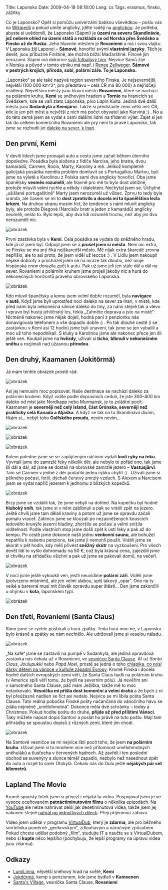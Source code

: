 Title: Laponsko
Date: 2009-04-18 08:18:00
Lang: cs
Tags: erasmus, finsko, zážitky

Co je Laponsko? Opět si pomůžu univerzální babkou vševědkou – pošlu vás na [Wikipedii](http://cs.wikipedia.org/wiki/Laponsko) a pokud umíte anglicky, jděte raději na [anglickou](http://en.wikipedia.org/wiki/Sápmi_(area)). Je potřeba, abyste si uvědomili, že Laponsko (Sápmi) je **území na severu Skandinávie, jež nebere ohled na území států a rozkládá se od Norska přes Švédsko a Finsko až do Ruska**. Jeho hlavním městem je **Rovaniemi** a má i svou vlajku. V Laponsku žijí Laponci – **Sámové**, hovořící svými **vlastními jazyky**. Těch je devět, jsou příbuzné Finštině, ale možná bližší Maďarštině. Finové jim nerozumí. Sápmi má dokonce [svůj fotbalový tým](http://en.wikipedia.org/wiki/Sápmi_national_football_team). Nejvíce Sámů žije v Norsku a původ v tomto etniku má např. i [Renee Zellweger](http://en.wikipedia.org/wiki/Sami_people). **Sámové v pestrých krojích, příroda, sobi, polární záře. To je Laponsko.**

„Laponsko“ se ale také nazývá region severního Finska. Je nejsevernější, největší (100 000 km^2^, pro představu – celá ČR má 80 000) a nejřídčeji osídlený. Největšími městy jsou hlavní město **Rovaniemi**, které se nachází na polárním kruhu, **Kemi** se sněhovým hradem a **Tornio** na hranicích se Švédskem, kde se vaří zlato Laponska, pivo *Lapin Kulta*. Jediná dvě další města jsou **Sodankylä a Kemijärvi**. Takže si představte zemi větší než ČR, kde je jen pět měst a největší z nich má počet obyvatel jako Karviná ;) . No a do této země jsem se vydal s osmi dalšími lidmi na třídenní výlet. Zajet si jen tak do celkem komerčního Rovaniemi ale prý není to pravé Laponsko, tak jsme se rozhodli jet [daleko na sever, k Inari](http://maps.google.com/maps?f=q&source=s_q&hl=cs&geocode=&q=Inari,+Finsko&sll=68.903097,27.026367&sspn=4.1971,18.874512&ie=UTF8&ll=68.982046,27.026367&spn=1.994404,9.437256&t=h&z=7&iwloc=A).

## Den první, Kemi

V devíti lidech jsme pronajali auto a cestu jsme začali během úterního dopoledne. Posádka byla složena z řidiče Narcisa, jeho bratra, dvou kamarádů, Carmen, Rocío, Marty, Karoliny a mě. Jelikož kompletně galicijská posádka neměla problém domluvit se s Portugalkou Martou, byli jsme na výletě s Karolinou z Polska sami dva anglicky hovořící. Oba jsme španělsky **vesměs rozuměli**, ale hlavně pro mě to bylo dost obtížné, protože mluvili velmi rychle a někdy i dialektem. Nechytal jsem se. Úchylné „ušišlané portugalštině“ Marty jsem nerozuměl už vůbec. Zprvu to tedy byla sranda, ale časem se mi to **dost zprotivilo a docela mi ta španělština lezla krkem**. Na druhou stranu musím říct, že tendence s námi mluvit anglicky byly, ale protože Diegové (Narcisův bratr a jeden z kamarádů) anglicky neuměli, nešlo to. Bylo lepší, aby dva lidi rozuměli trochu, než aby jiní dva nerozuměli nic.

![obrázek]({static}/images/95.jpg)

První zastávka byla v **Kemi**. Celá posádka se vydala do sněžného hradu, kde já už jsem byl. Odpojil jsem se a **prošel jsem si město**. Není nic extra, ve Finsku se mu prý říká nejškaredší město. Mě nijak extra škaredé zrovna nepřišlo, ale to asi proto, že jsem viděl už leccos :) . V Lidlu jsem nakoupil nějaké dobroty a procházel jsem se na mraze tak dlouho, než moje hispánská *crew* dorazila zpět k autu. Pak už jsme jeli jen stále dál a dál na sever. Rovaniemi s polárním kruhem jsme projeli jakoby nic a hurá do nekonečných horizontů pravého obrovského Laponska.

![obrázek]({static}/images/96.jpg)

Kdo mluvil španělsky a komu jsem velmi dobře rozuměl, byla **navigace v autě**. Když jsme byli uprostřed noci daleko na sever za Inari, v místě, kde před námi byla nekonečná silnice daleko do tmy, za námi stejně tak a vlevo i vpravo byl hustý jehličnatý les, řekla „Zahněte doprava a jste na místě“. Nicméně nakonec jsme nějak dojeli, hodná paní z penzionku nás donavigovala telefonem a vše dopadlo dobře :) . Po tak dlouhé cestě (i se zastávkou v Kemi asi 12 hodin) jsme byli unavení, tak jsme se jen vybalili a moc už toho nepodnikali. S kluky a Karolinou jsme ale nakonec přece jen šli ještě ven. Koukali jsme na **hvězdy**, užívali si **ticho**, **blbnuli v nekonečném sněhu** a rozjímali nad úžasnou **přírodou**.

## Den druhý, Kaamanen (Jokitörmä)

Já mám tenhle obrázek prostě rád:

![obrázek]({static}/images/97.jpg)

Asi jej nemusím moc popisovat. Naše destinace se nachází daleko za polárním kruhem. Když vidíte podle dopravních cedulí, že jste 300–400 km daleko od míst jako Nordkapp nebo Murmansk, je to zvláštní pocit. Kaamanen je **severněji než celý Island, část Grónska, severněji než prakticky celá Kanada a Aljaška**. A když se tak na tu Skandinávii dívám, říkám si… nebýt toho **Golfského proudu**, nevím nevím…

![obrázek]({static}/images/98.jpg)

![obrázek]({static}/images/99.jpg)

![obrázek]({static}/images/101.jpg)

Kolem poledne jsme se se zapůjčeným náčiním vydali **lovit ryby na řeku**. Vyvrtali jsme do zamrzlé řeky několik děr, ale nebylo to pořád ono, tak jsme šli dál a dál, až jsme se dostali na obrovské zamrzlé jezero – **Vastusjärvi**. Tam se Carmen v jedné z děr podařilo jednu rybku chytit :) . Užívali jsme si pěkného počasí, fotili, dýchali čerstvý zmrzlý vzduch. S Alexem a Narcisem jsem se vydal napříč jezerem k jednomu z blízkých kopečků.

![obrázek]({static}/images/100.jpg)

Brzy jsme se vzdálili tak, že jsme nebyli na dohled. Na kopečku byl hodně **hluboký sníh**, tak jsme si v něm zablbnuli a pak se vrátili zpět na jezero. Ještě chvíli jsme tam dělali kraviny a potom už jsme se opravdu začali pomalu vracet. Zatímco jsme se klouzali po nezasněžených kouscích ledového krunýře jezerní hladiny, zhoršilo se počasí a velmi snížila viditelnost. Podle vlastních stop jsme došli zpět k ústí řeky a pak až do kempu. Po cestě jsme dokonce našli jednu **venkovní saunu**, ale bohužel nepatřila k našemu penzionu, tak jsme ji nemohli použít. Vrátili jsme se akorát v pět hodin, kdy měli přivést **sněžný skútr** na vyzkoušení. Pro všech devět lidí to vyšlo dohromady na 50 €, což byla krásná cena, zajezdili jsme si chvilku na střídačku všichni a pak už jsme se pakovali domů, na večeři.

![obrázek]({static}/images/102.jpg)

V noci jsme ještě vykoukli ven, jestli neuvidíme **polární záři**. Viděli jsme (potvrzeno místními), ale jen velmi slabou, spíš takový „opar“. Ono na ty velké a barevné musí mít člověk opravdu super štěstí… Den jsme zakončili u ohýnku v **kota**, laponském týpí.

![obrázek]({static}/images/103.jpg)

## Den třetí, Rovaniemi (Santa Claus)

Ráno jsme se rychle posbírali a hurá zpátky. Teda hurá moc ne, v Laponsku bylo krásně a zpátky se nám nechtělo. Ale udržovali jsme si veselou náladu.

![obrázek]({static}/images/104.jpg)

„Na kafe“ jsme se zastavili na pumpě v Sodankylä, ale jediná opravdová zastávka nás čekala až v Rovaniemi, ve [vesničce Santa Clause](http://en.wikipedia.org/wiki/Santa_Claus_Village). Ať už *Santa Claus*, *Joulupukki* nebo *Papá Noel*, prostě se jedná
o toho [chlapíka, co nosí dárky dětem na vánoce v kultuře západní Evropy](http://en.wikipedia.org/wiki/Father_Christmas). Kromě Finska i docela hodně dalších evropských zemí věří, že Santa Claus bydlí na polárním kruhu (v Americe spíš věří tomu, že bydlí na severním pólu). Já nevěřím ani v samotného Santa Clause, páč mám Ježíška, takže mě to moc netankovalo. **Vesnička mi přišla dost komerční a velmi drahá** a že bych z ní byl přeúžasně nadšen se říct asi nedalo. Nejvíce se mi líbila pošta Santa Clause. Tato reálná pobočka Finské pošty načančaná do vánočního hávu se zdála nejméně „umělohmotná“. Dokonce měla dvě schránky – *today* a *Christmas*. Pokud hodíte poštu do druhé, **přijde až před příštími Vánoci**. Taky můžete napsat dopis Santovi a poslat ho právě na tuto poštu. Mají tam přihrádky se spoustou dopisů z různých zemí, které jim chodí.

![obrázek]({static}/images/105.jpg)

Na Santově vesničce se mi nejvíce líbil pocit toho, že jsem **na polárním kruhu**. Užíval jsem si to mnohem více než přítomnost umělohmotných sněhuláků a tlusťocha v červených hadrech. Až zavřeli i ten poslední obchod se suvenýry a slunce téměř zapadlo, nezbylo než nasednout zpět do auta a rozjet to směr Otokylä. Čekalo nás do Oulu ještě **nějakých pár set kilometrů**.

## Lapland The Movie

Kromě spousty fotek jsem si přivezl i nějaká ta videa. Pospojoval jsem je ve vysoce oceňovaném **patnáctiminutovém filmu** o několika epizodách. Na [YouTube](http://www.youtube.com/user/KaniiniLM) ale nelze nahrávat delší jak desetiminutová videa, takže jsem jej nakonec stejně [nahrál po jednotlivých dílech](http://www.youtube.com/view_play_list?p=D60FA75FFB9220F0). Přeji příjemnou zábavu.

Video jsem udělal v programu [VirtualDub](http://www.virtualdub.org/), který je **zdarma**, ale pro běžného smrtelníka poměrně „geekovským“, zdlouhavým a náročným způsobem. Pokud chcete udělat podobný „film“, studujte IT a naučte se s VirtualDubem, nebo si **kupte** něco lepšího (pochybuju, že lepší programy na úpravu videa jsou zdarma).

## Odkazy

-   [LumiLinna](http://www.snowcastle.net/en/), nějvětší sněhový hrad na světě, **Kemi**
-   [Jokitörmä](http://www.jokitorma.net/en/), kemp s penzionem, kde jsme bydleli v **Kameenen**
-   [Santa's Village](http://www.santaclausvillage.info/eng/village.htm), vesnička Santa Clause, **Rovaniemi**
